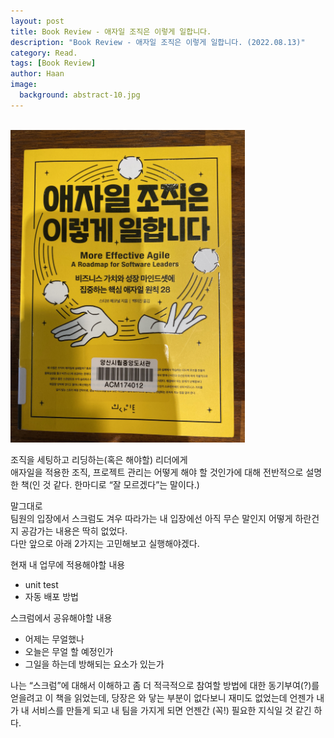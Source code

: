 ```yaml
---
layout: post
title: Book Review - 애자일 조직은 이렇게 일합니다. 
description: "Book Review - 애자일 조직은 이렇게 일합니다. (2022.08.13)" 
category: Read.
tags: [Book Review]
author: Haan
image:
  background: abstract-10.jpg
---
```

<br/>

<img src="/assets/img/2022/BR_220813.jpg" height="500">


조직을 세팅하고 리딩하는(혹은 해야할) 리더에게  
애자일을 적용한 조직, 프로젝트 관리는 어떻게 해야 할 것인가에 대해 전반적으로 설명한 책(인 것 같다. 한마디로 “잘 모르겠다”는 말이다.) 

말그대로  
팀원의 입장에서 스크럼도 겨우 따라가는 내 입장에선 아직 무슨 말인지 어떻게 하란건지 공감가는 내용은 딱히 없었다.   
다만 앞으로 아래 2가지는 고민해보고 실행해야겠다.   

현재 내 업무에 적용해야할 내용  
- unit test 
- 자동 배포 방법  

스크럼에서 공유해야할 내용  
- 어제는 무얼했나 
- 오늘은 무얼 할 예정인가 
- 그일을 하는데 방해되는 요소가 있는가  


나는 “스크럼”에 대해서 이해하고 좀 더 적극적으로 참여할 방법에 대한 동기부여(?)를 얻을려고 이 책을 읽었는데, 당장은 와 닿는 부분이 없다보니 재미도 없었는데 
언젠가 내가 내 서비스를 만들게 되고 내 팀을 가지게 되면 언젠간 (꼭!) 필요한 지식일 것 같긴 하다.  

